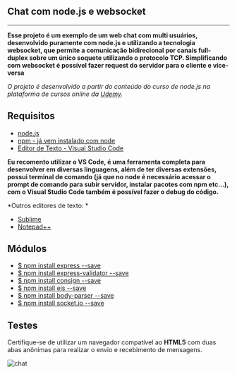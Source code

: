 
## Chat com node.js e websocket ##


----------
**Esse projeto é um exemplo de um web chat com multi usuários, desenvolvido puramente com node.js e utilizando a tecnologia websocket, que permite a comunicação bidirecional por canais full-duplex sobre um único soquete utilizando o protocolo TCP. Simplificando com websocket é possível fazer request do servidor para o cliente e vice-versa**

*O projeto é desenvolvido a partir do conteúdo do curso de node.js na plataforma de cursos online da [Udemy](https://www.udemy.com/curso-completo-do-desenvolvedor-nodejs).*

Requisitos
----------

 - [node.js](https://nodejs.org)
 - [npm - já vem instalado com node](https://www.npmjs.com/)
 - [Editor de Texto - Visual Studio Code](https://code.visualstudio.com/)
 
 **Eu recomento utilizar o VS Code, é uma ferramenta completa para desenvolver em diversas linguagens, além de ter diversas extensões, possui terminal de comando (já que no node é necessário acessar o prompt de comando para subir servidor, instalar pacotes com npm etc...), com o Visual Studio Code também é possível fazer o debug do código.**

*Outros editores de texto: *

 - [Sublime](https://www.sublimetext.com/)
 - [Notepad++](https://notepad-plus-plus.org/download/v7.4.2.html)
 
 ## Módulos ##

 - [$ npm install express --save](https://www.npmjs.com/package/express)
 - [$ npm install express-validator --save](https://www.npmjs.com/package/express-validator)
 - [$ npm install consign --save](https://www.npmjs.com/package/consign)
 - [$ npm install ejs --save](https://www.npmjs.com/package/ejs)
 - [$ npm install body-parser --save](https://www.npmjs.com/package/body-parser)
 - [$ npm install socket.io --save](https://www.npmjs.com/package/socket.io)
 
 ## Testes ##
  
  Certifique-se de utilizar um navegador compatível ao **HTML5** com duas abas anônimas para realizar o envio e recebimento de mensagens.

  ![chat](https://lh3.googleusercontent.com/-tnfEeIO-hkM/WUwyasvFY_I/AAAAAAAABAE/_OdSc3zvAVELbK6M_BdCeiiZSZWXIxKmgCLcBGAs/s0/chat1.png "chat1.png")